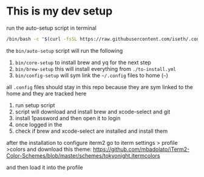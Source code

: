 # This is my dev setup

run the auto-setup script in terminal

```bash
/bin/bash -c "$(curl -fsSL https://raw.githubusercontent.com/iseth/.config-setup/main/bin/auto-setup)"
```

the `bin/auto-setup` script will run the following

1. `bin/core-setup` to install brew and yq for the next step
2. `bin/brew-setup` this will install everything from `./to-install.yml`
3. `bin/config-setup` will sym link the `~/.config` files to home (`~`)

all `.config` files should stay in this repo because they are sym linked to the home and they are tracked here

1. run setup script
2. script will download and install brew and xcode-select and git
3. install 1password and then open it to login
4. once logged in the
5. check if brew and xcode-select are installed and install them

after the installation to configure iterm2 go to iterm settings > profile >colors
and download this theme:
https://github.com/mbadolato/iTerm2-Color-Schemes/blob/master/schemes/tokyonight.itermcolors

and then load it into the profile
